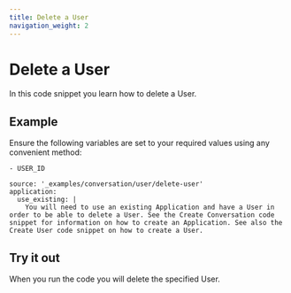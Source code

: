 ```yaml
---
title: Delete a User
navigation_weight: 2
---
```


# Delete a User

In this code snippet you learn how to delete a User.

## Example

Ensure the following variables are set to your required values using any convenient method:

```snippet_variables
- USER_ID
```

```code_snippets
source: '_examples/conversation/user/delete-user'
application:
  use_existing: |
    You will need to use an existing Application and have a User in order to be able to delete a User. See the Create Conversation code snippet for information on how to create an Application. See also the Create User code snippet on how to create a User.
```

## Try it out

When you run the code you will delete the specified User.
